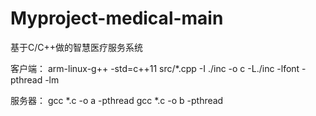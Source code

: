 # Myproject-medical-main

基于C/C++做的智慧医疗服务系统

客户端：
arm-linux-g++ -std=c++11 src/*.cpp -I ./inc -o c -L./inc -lfont -pthread -lm

服务器：
gcc *.c -o a -pthread
gcc *.c -o b -pthread
